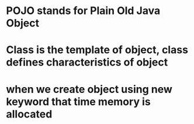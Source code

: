 # POJO stands for Plain Old Java Object

# Class is the template of object, class defines characteristics of object
# when we create object using new keyword that time memory is allocated